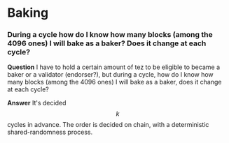 # Baking

### During a cycle how do I know how many blocks (among the 4096 ones) I will bake as a baker? Does it change at each cycle?

**Question** I have to hold a certain amount of tez to be eligible to became a baker or a validator (endorser?), but during a cycle, how do I know how many blocks (among the 4096 ones) I will bake as a baker, does it change at each cycle?

**Answer** It's decided $$k$$ cycles in advance. The order is decided on chain, with a deterministic shared-randomness process.
